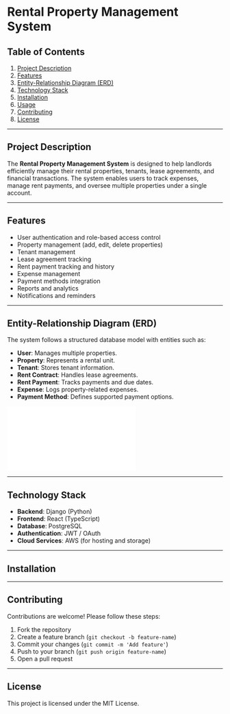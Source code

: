 # Rental Property Management System

## Table of Contents
1. [Project Description](#project-description)
2. [Features](#features)
3. [Entity-Relationship Diagram (ERD)](#entity-relationship-diagram-erd)
4. [Technology Stack](#technology-stack)
5. [Installation](#installation)
6. [Usage](#usage)
7. [Contributing](#contributing)
8. [License](#license)

---

## Project Description
The **Rental Property Management System** is designed to help landlords efficiently manage their rental properties, tenants, lease agreements, and financial transactions. The system enables users to track expenses, manage rent payments, and oversee multiple properties under a single account.

---

## Features
- User authentication and role-based access control
- Property management (add, edit, delete properties)
- Tenant management
- Lease agreement tracking
- Rent payment tracking and history
- Expense management
- Payment methods integration
- Reports and analytics
- Notifications and reminders

---

## Entity-Relationship Diagram (ERD)
The system follows a structured database model with entities such as:
- **User**: Manages multiple properties.
- **Property**: Represents a rental unit.
- **Tenant**: Stores tenant information.
- **Rent Contract**: Handles lease agreements.
- **Rent Payment**: Tracks payments and due dates.
- **Expense**: Logs property-related expenses.
- **Payment Method**: Defines supported payment options.

![Entity-Relationship Diagram](docs/diagrams.md)

---

## Technology Stack
- **Backend**: Django (Python)
- **Frontend**: React (TypeScript)
- **Database**: PostgreSQL
- **Authentication**: JWT / OAuth
- **Cloud Services**: AWS (for hosting and storage)

---

## Installation

---

## Contributing
Contributions are welcome! Please follow these steps:
1. Fork the repository
2. Create a feature branch (`git checkout -b feature-name`)
3. Commit your changes (`git commit -m 'Add feature'`)
4. Push to your branch (`git push origin feature-name`)
5. Open a pull request

---

## License
This project is licensed under the MIT License.
